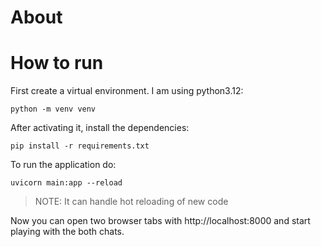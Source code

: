 # About

# How to run
First create a virtual environment. I am using python3.12:
```shell
python -m venv venv
```
After activating it, install the dependencies:
```shell
pip install -r requirements.txt
```

To run the application do:
```shell
uvicorn main:app --reload
```
> NOTE: It can handle hot reloading of new code

Now you can open two browser tabs with http://localhost:8000 and start playing with the both chats.
